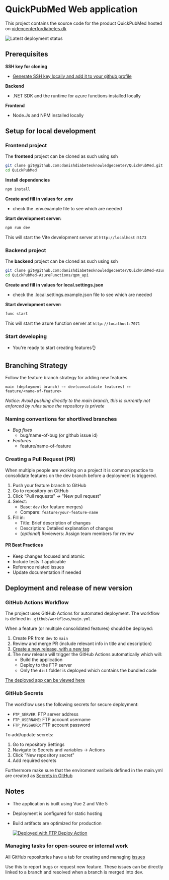 # QuickPubMed Web application

This project contains the source code for the product QuickPubMed hosted on 
[videncenterfordiabetes.dk](https://videncenterfordiabetes.dk/)

![Latest deployment status](https://github.com/danishdiabetesknowledgecenter/QuickPubMed/actions/workflows/main.yml/badge.svg)

## Prerequisites

**SSH key for cloning**
   - [Generate SSH key locally and add it to your github profile](https://docs.github.com/en/authentication/connecting-to-github-with-ssh/adding-a-new-ssh-key-to-your-github-account)

**Backend**
- .NET SDK and the runtime for azure functions installed locally 

**Frontend**
- Node.Js and NPM installed locally


## Setup for local development

### Frontend project
   
The **frontend** project can be cloned as such using ssh 

```bash
git clone git@github.com:danishdiabetesknowledgecenter/QuickPubMed.git
cd QuickPubMed
```

**Install dependencies**
   ```bash
npm install
```

**Create and fill in values for .env**
- check the .env.example file to see which are needed

**Start development server:**
```bash
npm run dev
```
This will start the Vite development server at `http://localhost:5173`

### Backend project
   
The **backend** project can be cloned as such using ssh 

```bash
git clone git@github.com:danishdiabetesknowledgecenter/QuickPubMed-AzureFunctions.git
cd QuickPubMed-AzureFunctions/qpm_api
```

**Create and fill in values for local.settings.json**
- check the .local.settings.example.json file to see which are needed

**Start development server:**
```bash
func start
```
This will start the azure function server at `http://localhost:7071`

### Start developing
- You're ready to start creating features👌
  
## Branching Strategy

Follow the feature branch strategy for adding new features.
```
main (deployment branch) ←← dev(consolidate features) ←← feature/<name-of-feature>
```
*Notice: Avoid pushing directly to the main branch, this is currently not enforced by rules since the repository is private*


### Naming conventions for shortlived branches 

- *Bug fixes*
  - bug/name-of-bug (or github issue id)
- *Features*
  - feature/name-of-feature


### Creating a Pull Request (PR)
When multiple people are working on a project it is common practice to consolidate features on the dev branch before a deployment is triggered.

1. Push your feature branch to GitHub
2. Go to repository on GitHub
3. Click "Pull requests" → "New pull request"
4. Select:
   - Base: `dev` (for feature merges)
   - Compare: `feature/your-feature-name`
5. Fill in:
   - Title: Brief description of changes
   - Description: Detailed explanation of changes
   - (*optional*) Reviewers: Assign team members for review
   

#### PR Best Practices
- Keep changes focused and atomic
- Include tests if applicable
- Reference related issues
- Update documentation if needed


## Deployment and release of new version

### GitHub Actions Workflow
The project uses GitHub Actions for automated deployment. The workflow is defined in `.github/workflows/main.yml`.

When a feature (or multiple consolidated features) should be deployed:

1. Create PR from `dev` to `main`
2. Review and merge PR (include relevant info in title and description)
3. [Create a new release, with a new tag](https://github.com/danishdiabetesknowledgecenter/QuickPubMed/releases)
4. The new release will trigger the GitHub Actions automatically which will:
   - Build the application
   - Deploy to the FTP server
   - Only the `dist` folder is deployed which contains the bundled code 

[The deployed app can be viewed here](https://qpm.videncenterfordiabetes.dk/dev/latest/)

### GitHub Secrets
The workflow uses the following secrets for secure deployment:
- `FTP_SERVER`: FTP server address
- `FTP_USERNAME`: FTP account username
- `FTP_PASSWORD`: FTP account password

To add/update secrets:
1. Go to repository Settings
2. Navigate to Secrets and variables → Actions
3. Click "New repository secret"
4. Add required secrets

Furthermore make sure that the enviroment varibels defined in the main.yml are created as [Secrets in GitHub](https://github.com/danishdiabetesknowledgecenter/QuickPubMed/settings/secrets/actions)


## Notes
- The application is built using Vue 2 and Vite 5
- Deployment is configured for static hosting
- Build artifacts are optimized for production

  [<img alt="Deployed with FTP Deploy Action" src="https://img.shields.io/badge/Deployed With-FTP DEPLOY ACTION-%3CCOLOR%3E?style=for-the-badge&color=0077b6">](https://github.com/SamKirkland/FTP-Deploy-Action)

### Managing tasks for open-source or internal work 
All GitHub repositories have a tab for creating and managing [issues](https://github.com/danishdiabetesknowledgecenter/QuickPubMed/issues)

Use this to report bugs or request new feature. These issues can be directly linked to a branch and resolved when a branch is merged into dev. 
